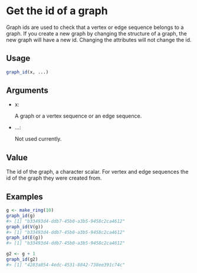 # Get the id of a graph

Graph ids are used to check that a vertex or edge sequence belongs to a
graph. If you create a new graph by changing the structure of a graph,
the new graph will have a new id. Changing the attributes will not
change the id.

## Usage

``` r
graph_id(x, ...)
```

## Arguments

- x:

  A graph or a vertex sequence or an edge sequence.

- ...:

  Not used currently.

## Value

The id of the graph, a character scalar. For vertex and edge sequences
the id of the graph they were created from.

## Examples

``` r
g <- make_ring(10)
graph_id(g)
#> [1] "b33493d4-ddb7-45b0-a3b5-9458c2ca4612"
graph_id(V(g))
#> [1] "b33493d4-ddb7-45b0-a3b5-9458c2ca4612"
graph_id(E(g))
#> [1] "b33493d4-ddb7-45b0-a3b5-9458c2ca4612"

g2 <- g + 1
graph_id(g2)
#> [1] "4283a854-4edc-4531-8842-738ee391c74c"
```
